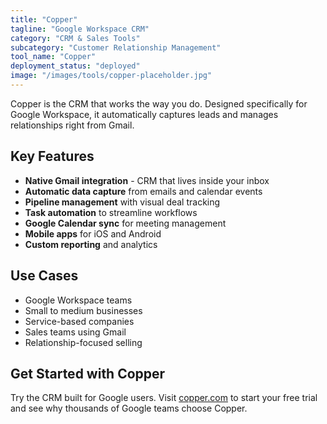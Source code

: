 ```yaml
---
title: "Copper"
tagline: "Google Workspace CRM"
category: "CRM & Sales Tools"
subcategory: "Customer Relationship Management"
tool_name: "Copper"
deployment_status: "deployed"
image: "/images/tools/copper-placeholder.jpg"
---
```

Copper is the CRM that works the way you do. Designed specifically for Google Workspace, it automatically captures leads and manages relationships right from Gmail.

## Key Features

- **Native Gmail integration** - CRM that lives inside your inbox
- **Automatic data capture** from emails and calendar events
- **Pipeline management** with visual deal tracking
- **Task automation** to streamline workflows
- **Google Calendar sync** for meeting management
- **Mobile apps** for iOS and Android
- **Custom reporting** and analytics

## Use Cases

- Google Workspace teams
- Small to medium businesses
- Service-based companies
- Sales teams using Gmail
- Relationship-focused selling

## Get Started with Copper

Try the CRM built for Google users. Visit [copper.com](https://www.copper.com) to start your free trial and see why thousands of Google teams choose Copper.